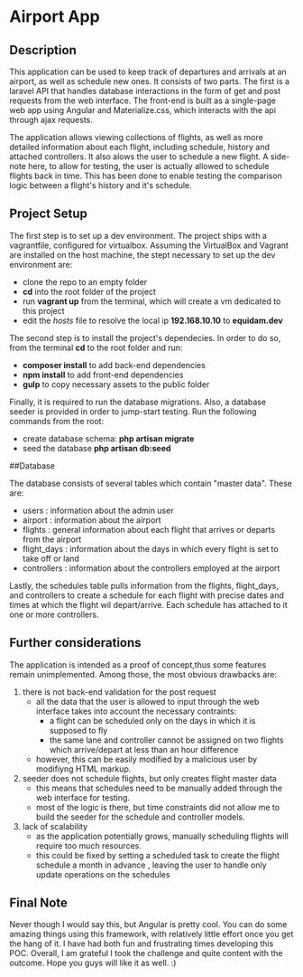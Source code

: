 # Airport App

## Description

This application can be used to keep track of departures and arrivals at an airport, as well as schedule new ones. It consists of two parts. The first is a laravel API that handles database interactions in the form of get and post requests from the web interface. The front-end is built as a single-page web app using Angular and Materialize.css, which interacts with the api through ajax requests.

The application allows viewing collections of flights, as well as more detailed information about each flight, including schedule, history and attached controllers.
It also alows the user to schedule a new flight. A side-note here, to allow for testing, the user is actually allowed to schedule flights back in time. This has been done to enable testing the comparison logic between a flight's history and it's schedule.

## Project Setup

The first step is to set up a dev environment. The project ships with a vagrantfile, configured for virtualbox. Assuming the VirtualBox and Vagrant are installed on the host machine, the stept necessary to set up the dev environment are:
* clone the repo to an empty folder
* **cd** into the root folder of the project
* run **vagrant up** from the terminal, which will create a vm dedicated to this project
* edit the *hosts* file to resolve the local ip **192.168.10.10** to **equidam.dev**

The second step is to install the project's dependecies. In order to do so, from the terminal **cd** to the root folder and run:
* **composer install** to add back-end dependencies
* **npm install** to add front-end dependencies
* **gulp** to copy necessary assets to the public folder

Finally, it is required to run the database migrations. Also, a database  seeder is provided in order to jump-start testing. Run the following commands from the root:
* create database schema: **php artisan migrate** 
* seed the database **php artisan db:seed**

##Database

The database consists of several tables which contain "master data". These are:
* users : information about the admin user
* airport : information about the airport
* flights : general information about each flight that arrives or departs from the airport
* flight_days : information about the days in which every flight is set to take off or land
* controllers : information about the controllers employed at the airport

Lastly, the schedules table pulls information from the flights, flight_days, and controllers to create a schedule for each flight with precise dates and times at which the flight wil depart/arrive. Each schedule has attached to it one or more controllers.

## Further considerations
The application is intended as a proof of concept,thus some features remain unimplemented. Among those, the most obvious drawbacks are:

1. there is not back-end validation for the post request
    * all the data that the user is allowed to input through the web interface takes into account the necessary contraints:
        - a flight can be scheduled only on the days in which it is supposed to fly
        - the same lane and controller cannot be assigned on two flights which arrive/depart at less than an hour difference
    * however, this can be easily modified by a malicious user by modifiyng HTML markup.
2. seeder does not schedule flights, but only creates flight master data
    * this means that schedules need to be manually added through the web interface for testing.
    * most of the logic is there, but time constraints did not allow me to build the seeder for the schedule and controller models.
3. lack of scalability
    * as the application potentially grows, manually scheduling flights will require too much resources.
    * this could be fixed by setting a scheduled task to create the flight schedule a month in advance , leaving the user to handle only update operations on the schedules

## Final Note

Never though I would say this, but Angular is pretty cool. You can do some amazing things using this framework, with relatively little effort once you get the hang of it. I have had both fun and frustrating times developing this POC. Overall, I am grateful I took the challenge and quite content with the outcome. Hope you guys will like it as well. :)